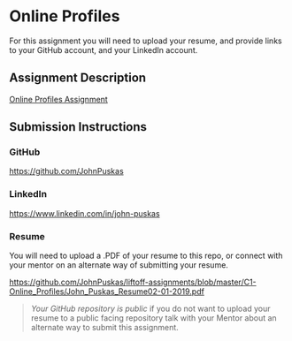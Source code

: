 # Online Profiles
For this assignment you will need to upload your resume, and provide links to your GitHub account, and your LinkedIn account.

## Assignment Description
[Online Profiles Assignment](https://education.launchcode.org/liftoff/assignments/online-profiles/)

## Submission Instructions
 
### GitHub
https://github.com/JohnPuskas

### LinkedIn
https://www.linkedin.com/in/john-puskas

### Resume
You will need to upload a .PDF of your resume to this repo, or connect with your mentor on an alternate way of submitting your resume.

https://github.com/JohnPuskas/liftoff-assignments/blob/master/C1-Online_Profiles/John_Puskas_Resume02-01-2019.pdf

> *Your GitHub repository is public* if you do not want to upload your resume to a public facing repository talk with your Mentor about an alternate way to submit this assignment.
